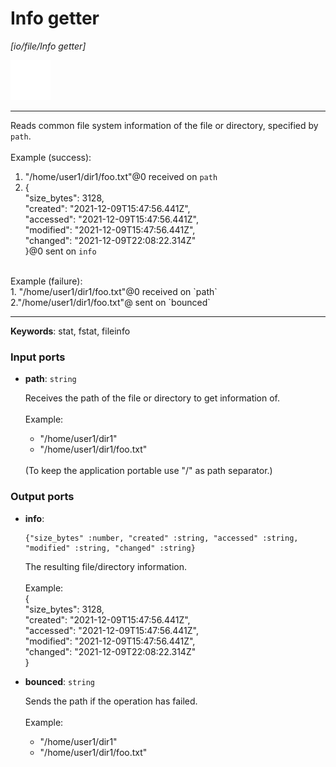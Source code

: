 # Info getter

_[io/file/Info getter]_

![icon](</assets/icons/b63b05e2-5e2f-45a1-a3e3-10a749d05b96.png>)

---

Reads common file system information of the file or directory, specified by `path`.<br>
<br>
Example (success):<br>
1. "/home/user1/dir1/foo.txt"@0 received on `path`<br>
2. {<br>
  "size_bytes": 3128,<br>
  "created": "2021-12-09T15:47:56.441Z",<br>
  "accessed": "2021-12-09T15:47:56.441Z",<br>
  "modified": "2021-12-09T15:47:56.441Z",<br>
  "changed": "2021-12-09T22:08:22.314Z"<br>
}@0 sent on `info`<br>
<br>
Example (failure):<br>
1. "/home/user1/dir1/foo.txt"@0 received on `path`<br>
2."/home/user1/dir1/foo.txt"@ sent on `bounced`<br>

---

__Keywords__: stat, fstat, fileinfo

### Input ports

* __path__: ` string `

    Receives the path of the file or directory to get information of.<br>
    <br>
    Example:<br>
    - "/home/user1/dir1"<br>
    - "/home/user1/dir1/foo.txt"<br>
    <br>
    (To keep the application portable use "/" as path separator.)<br>

### Output ports

* __info__: 
    ```
    {"size_bytes" :number, "created" :string, "accessed" :string, "modified" :string, "changed" :string}
    ```

    The resulting file/directory information.<br>
    <br>
    Example:<br>
    {<br>
      "size_bytes": 3128,<br>
      "created": "2021-12-09T15:47:56.441Z",<br>
      "accessed": "2021-12-09T15:47:56.441Z",<br>
      "modified": "2021-12-09T15:47:56.441Z",<br>
      "changed": "2021-12-09T22:08:22.314Z"<br>
    }<br>


* __bounced__: ` string `

    Sends the path if the operation has failed.<br>
    <br>
    Example:<br>
    - "/home/user1/dir1"<br>
    - "/home/user1/dir1/foo.txt"<br>

